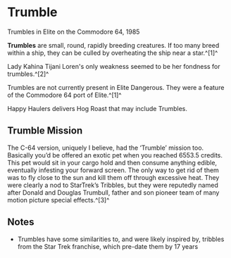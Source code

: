 # Trumble
Trumbles in Elite on the Commodore 64, 1985
 		 	 

**Trumbles** are small, round, rapidly breeding creatures. If too many breed within a ship, they can be culled by overheating the ship near a star.^[1]^

Lady Kahina Tijani Loren's only weakness seemed to be her fondness for trumbles.^[2]^

Trumbles are not currently present in Elite Dangerous. They were a feature of the Commodore 64 port of Elite.^[1]^

Happy Haulers delivers Hog Roast that may include Trumbles.

## **Trumble Mission**

The C-64 version, uniquely I believe, had the ‘Trumble’ mission too. Basically you’d be offered an exotic pet when you reached 6553.5 credits. This pet would sit in your cargo hold and then consume anything edible, eventually infesting your forward screen. The only way to get rid of them was to fly close to the sun and kill them off through excessive heat. They were clearly a nod to StarTrek’s Tribbles, but they were reputedly named after Donald and Douglas Trumbull, father and son pioneer team of many motion picture special effects.^[3]^

## Notes

- Trumbles have some similarities to, and were likely inspired by, tribbles from the Star Trek franchise, which pre-date them by 17 years